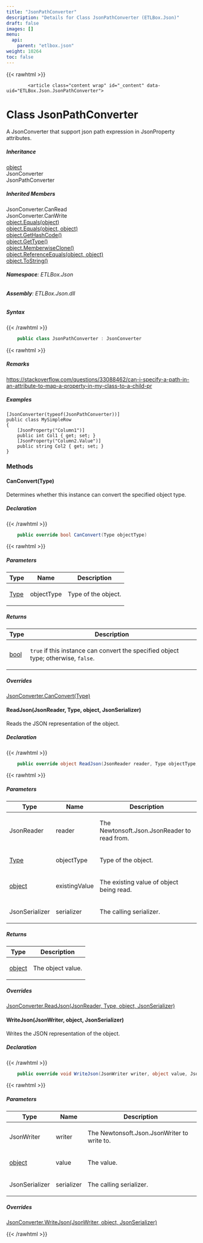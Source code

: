 ```yaml
---
title: "JsonPathConverter"
description: "Details for Class JsonPathConverter (ETLBox.Json)"
draft: false
images: []
menu:
  api:
    parent: "etlbox.json"
weight: 10264
toc: false
---
```


{{< rawhtml >}}

            <article class="content wrap" id="_content" data-uid="ETLBox.Json.JsonPathConverter">
  <h1 id="ETLBox_Json_JsonPathConverter" data-uid="ETLBox.Json.JsonPathConverter" class="text-break">Class JsonPathConverter</h1>
  <div class="markdown level0 summary"><p>A JsonConverter that support json path expression in JsonProperty attributes.</p>
</div>
  <div class="markdown level0 conceptual"></div>
  <div class="inheritance">
    <h5>Inheritance</h5>
    <div class="level0"><a class="xref" href="https://learn.microsoft.com/dotnet/api/system.object">object</a></div>
    <div class="level1"><span class="xref">JsonConverter</span></div>
    <div class="level2"><span class="xref">JsonPathConverter</span></div>
  </div>
  <div class="inheritedMembers">
    <h5>Inherited Members</h5>
    <div>
      <span class="xref">JsonConverter.CanRead</span>
    </div>
    <div>
      <span class="xref">JsonConverter.CanWrite</span>
    </div>
    <div>
      <a class="xref" href="https://learn.microsoft.com/dotnet/api/system.object.equals#system-object-equals(system-object)">object.Equals(object)</a>
    </div>
    <div>
      <a class="xref" href="https://learn.microsoft.com/dotnet/api/system.object.equals#system-object-equals(system-object-system-object)">object.Equals(object, object)</a>
    </div>
    <div>
      <a class="xref" href="https://learn.microsoft.com/dotnet/api/system.object.gethashcode">object.GetHashCode()</a>
    </div>
    <div>
      <a class="xref" href="https://learn.microsoft.com/dotnet/api/system.object.gettype">object.GetType()</a>
    </div>
    <div>
      <a class="xref" href="https://learn.microsoft.com/dotnet/api/system.object.memberwiseclone">object.MemberwiseClone()</a>
    </div>
    <div>
      <a class="xref" href="https://learn.microsoft.com/dotnet/api/system.object.referenceequals">object.ReferenceEquals(object, object)</a>
    </div>
    <div>
      <a class="xref" href="https://learn.microsoft.com/dotnet/api/system.object.tostring">object.ToString()</a>
    </div>
  </div>
<h6><strong>Namespace</strong>: ETLBox.Json</h6>
  <h6><strong>Assembly</strong>: ETLBox.Json.dll</h6>
  <h5 id="ETLBox_Json_JsonPathConverter_syntax">Syntax</h5>
{{< /rawhtml >}}

```C#
    public class JsonPathConverter : JsonConverter
```

{{< rawhtml >}}
  <h5 id="ETLBox_Json_JsonPathConverter_remarks"><strong>Remarks</strong></h5>
  <div class="markdown level0 remarks"><p><a href="https://stackoverflow.com/questions/33088462/can-i-specify-a-path-in-an-attribute-to-map-a-property-in-my-class-to-a-child-pr">https://stackoverflow.com/questions/33088462/can-i-specify-a-path-in-an-attribute-to-map-a-property-in-my-class-to-a-child-pr</a></p>
</div>
  <h5 id="ETLBox_Json_JsonPathConverter_examples"><strong>Examples</strong></h5>
  <pre><code class="lang-csharp">[JsonConverter(typeof(JsonPathConverter))]
public class MySimpleRow
{
    [JsonProperty("Column1")]
    public int Col1 { get; set; }
    [JsonProperty("Column2.Value")]
    public string Col2 { get; set; }
}</code></pre>
  <h3 id="methods">Methods
</h3>
  <a id="ETLBox_Json_JsonPathConverter_CanConvert_" data-uid="ETLBox.Json.JsonPathConverter.CanConvert*"></a>
  <h4 id="ETLBox_Json_JsonPathConverter_CanConvert_System_Type_" data-uid="ETLBox.Json.JsonPathConverter.CanConvert(System.Type)">CanConvert(Type)</h4>
  <div class="markdown level1 summary"><p>Determines whether this instance can convert the specified object type.</p>
</div>
  <div class="markdown level1 conceptual"></div>
  <h5 class="declaration">Declaration</h5>
{{< /rawhtml >}}

```C#
    public override bool CanConvert(Type objectType)
```

{{< rawhtml >}}
  <h5 class="parameters">Parameters</h5>
  <table class="table table-bordered table-condensed">
    <thead>
      <tr>
        <th>Type</th>
        <th>Name</th>
        <th>Description</th>
      </tr>
    </thead>
    <tbody>
      <tr>
        <td><a class="xref" href="https://learn.microsoft.com/dotnet/api/system.type">Type</a></td>
        <td><span class="parametername">objectType</span></td>
        <td><p>Type of the object.</p>
</td>
      </tr>
    </tbody>
  </table>
  <h5 class="returns">Returns</h5>
  <table class="table table-bordered table-condensed">
    <thead>
      <tr>
        <th>Type</th>
        <th>Description</th>
      </tr>
    </thead>
    <tbody>
      <tr>
        <td><a class="xref" href="https://learn.microsoft.com/dotnet/api/system.boolean">bool</a></td>
        <td><p><code>true</code> if this instance can convert the specified object type; otherwise, <code>false</code>.</p>
</td>
      </tr>
    </tbody>
  </table>
  <h5 class="overrides">Overrides</h5>
  <div><a class="xref" href="https://learn.microsoft.com/dotnet/api/system.type">JsonConverter.CanConvert(Type)</a></div>
  <a id="ETLBox_Json_JsonPathConverter_ReadJson_" data-uid="ETLBox.Json.JsonPathConverter.ReadJson*"></a>
  <h4 id="ETLBox_Json_JsonPathConverter_ReadJson_Newtonsoft_Json_JsonReader_System_Type_System_Object_Newtonsoft_Json_JsonSerializer_" data-uid="ETLBox.Json.JsonPathConverter.ReadJson(Newtonsoft.Json.JsonReader,System.Type,System.Object,Newtonsoft.Json.JsonSerializer)">ReadJson(JsonReader, Type, object, JsonSerializer)</h4>
  <div class="markdown level1 summary"><p>Reads the JSON representation of the object.</p>
</div>
  <div class="markdown level1 conceptual"></div>
  <h5 class="declaration">Declaration</h5>
{{< /rawhtml >}}

```C#
    public override object ReadJson(JsonReader reader, Type objectType, object existingValue, JsonSerializer serializer)
```

{{< rawhtml >}}
  <h5 class="parameters">Parameters</h5>
  <table class="table table-bordered table-condensed">
    <thead>
      <tr>
        <th>Type</th>
        <th>Name</th>
        <th>Description</th>
      </tr>
    </thead>
    <tbody>
      <tr>
        <td><span class="xref">JsonReader</span></td>
        <td><span class="parametername">reader</span></td>
        <td><p>The <span class="xref">Newtonsoft.Json.JsonReader</span> to read from.</p>
</td>
      </tr>
      <tr>
        <td><a class="xref" href="https://learn.microsoft.com/dotnet/api/system.type">Type</a></td>
        <td><span class="parametername">objectType</span></td>
        <td><p>Type of the object.</p>
</td>
      </tr>
      <tr>
        <td><a class="xref" href="https://learn.microsoft.com/dotnet/api/system.object">object</a></td>
        <td><span class="parametername">existingValue</span></td>
        <td><p>The existing value of object being read.</p>
</td>
      </tr>
      <tr>
        <td><span class="xref">JsonSerializer</span></td>
        <td><span class="parametername">serializer</span></td>
        <td><p>The calling serializer.</p>
</td>
      </tr>
    </tbody>
  </table>
  <h5 class="returns">Returns</h5>
  <table class="table table-bordered table-condensed">
    <thead>
      <tr>
        <th>Type</th>
        <th>Description</th>
      </tr>
    </thead>
    <tbody>
      <tr>
        <td><a class="xref" href="https://learn.microsoft.com/dotnet/api/system.object">object</a></td>
        <td><p>The object value.</p>
</td>
      </tr>
    </tbody>
  </table>
  <h5 class="overrides">Overrides</h5>
  <div><a class="xref" href="https://learn.microsoft.com/dotnet/api/system.type">JsonConverter.ReadJson(JsonReader, Type, object, JsonSerializer)</a></div>
  <a id="ETLBox_Json_JsonPathConverter_WriteJson_" data-uid="ETLBox.Json.JsonPathConverter.WriteJson*"></a>
  <h4 id="ETLBox_Json_JsonPathConverter_WriteJson_Newtonsoft_Json_JsonWriter_System_Object_Newtonsoft_Json_JsonSerializer_" data-uid="ETLBox.Json.JsonPathConverter.WriteJson(Newtonsoft.Json.JsonWriter,System.Object,Newtonsoft.Json.JsonSerializer)">WriteJson(JsonWriter, object, JsonSerializer)</h4>
  <div class="markdown level1 summary"><p>Writes the JSON representation of the object.</p>
</div>
  <div class="markdown level1 conceptual"></div>
  <h5 class="declaration">Declaration</h5>
{{< /rawhtml >}}

```C#
    public override void WriteJson(JsonWriter writer, object value, JsonSerializer serializer)
```

{{< rawhtml >}}
  <h5 class="parameters">Parameters</h5>
  <table class="table table-bordered table-condensed">
    <thead>
      <tr>
        <th>Type</th>
        <th>Name</th>
        <th>Description</th>
      </tr>
    </thead>
    <tbody>
      <tr>
        <td><span class="xref">JsonWriter</span></td>
        <td><span class="parametername">writer</span></td>
        <td><p>The <span class="xref">Newtonsoft.Json.JsonWriter</span> to write to.</p>
</td>
      </tr>
      <tr>
        <td><a class="xref" href="https://learn.microsoft.com/dotnet/api/system.object">object</a></td>
        <td><span class="parametername">value</span></td>
        <td><p>The value.</p>
</td>
      </tr>
      <tr>
        <td><span class="xref">JsonSerializer</span></td>
        <td><span class="parametername">serializer</span></td>
        <td><p>The calling serializer.</p>
</td>
      </tr>
    </tbody>
  </table>
  <h5 class="overrides">Overrides</h5>
  <div><a class="xref" href="https://learn.microsoft.com/dotnet/api/system.object">JsonConverter.WriteJson(JsonWriter, object, JsonSerializer)</a></div>

{{< /rawhtml >}}
